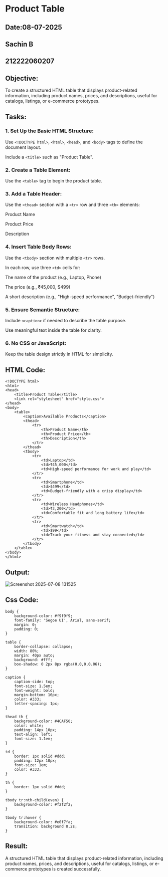 # Product Table
## Date:08-07-2025
## Sachin B
## 212222060207

## Objective:

To create a structured HTML table that displays product-related information, including product names, prices, and descriptions, useful for catalogs, listings, or e-commerce prototypes.

## Tasks:

### 1. Set Up the Basic HTML Structure:

Use ```<!DOCTYPE html>```, ```<html>```, ```<head>```, and ```<body>``` tags to define the document layout.

Include a ```<title>``` such as "Product Table".

### 2. Create a Table Element:

Use the ```<table>``` tag to begin the product table.

### 3. Add a Table Header:

Use the ```<thead>``` section with a ```<tr>``` row and three ```<th>``` elements:

Product Name

Product Price

Description

### 4. Insert Table Body Rows:

Use the ```<tbody>``` section with multiple ```<tr>``` rows.

In each row, use three ```<td>``` cells for:

The name of the product (e.g., Laptop, Phone)

The price (e.g., ₹45,000, $499)

A short description (e.g., "High-speed performance", "Budget-friendly")

### 5. Ensure Semantic Structure:

Include ```<caption>``` if needed to describe the table purpose.

Use meaningful text inside the table for clarity.

### 6. No CSS or JavaScript:

Keep the table design strictly in HTML for simplicity.
## HTML Code:
```
<!DOCTYPE html>
<html>
<head>
    <title>Product Table</title>
    <link rel="stylesheet" href="style.css">
</head>
<body>
    <table>
        <caption>Available Products</caption>
        <thead>
            <tr>
                <th>Product Name</th>
                <th>Product Price</th>
                <th>Description</th>
            </tr>
        </thead>
        <tbody>
            <tr>
                <td>Laptop</td>
                <td>₹45,000</td>
                <td>High-speed performance for work and play</td>
            </tr>
            <tr>
                <td>Smartphone</td>
                <td>$499</td>
                <td>Budget-friendly with a crisp display</td>
            </tr>
            <tr>
                <td>Wireless Headphones</td>
                <td>₹3,200</td>
                <td>Comfortable fit and long battery life</td>
            </tr>
            <tr>
                <td>Smartwatch</td>
                <td>$99</td>
                <td>Track your fitness and stay connected</td>
            </tr>
        </tbody>
    </table>
</body>
</html>
```

## Output:

![Screenshot 2025-07-08 131525](https://github.com/user-attachments/assets/cf749889-cdfa-4843-b882-c2372b1733b5)

## Css Code:
```
body {
    background-color: #f9f9f9;
    font-family: 'Segoe UI', Arial, sans-serif;
    margin: 0;
    padding: 0;
}

table {
    border-collapse: collapse;
    width: 80%;
    margin: 40px auto;
    background: #fff;
    box-shadow: 0 2px 8px rgba(0,0,0,0.06);
}

caption {
    caption-side: top;
    font-size: 1.5em;
    font-weight: bold;
    margin-bottom: 16px;
    color: #333;
    letter-spacing: 1px;
}

thead th {
    background-color: #4CAF50;
    color: white;
    padding: 14px 10px;
    text-align: left;
    font-size: 1.1em;
}

td {
    border: 1px solid #ddd;
    padding: 12px 10px;
    font-size: 1em;
    color: #333;
}

th {
    border: 1px solid #ddd;
}

tbody tr:nth-child(even) {
    background-color: #f2f2f2;
}

tbody tr:hover {
    background-color: #e0f7fa;
    transition: background 0.2s;
}
```


## Result:
A structured HTML table that displays product-related information, including product names, prices, and descriptions, useful for catalogs, listings, or e-commerce prototypes is created successfully.
